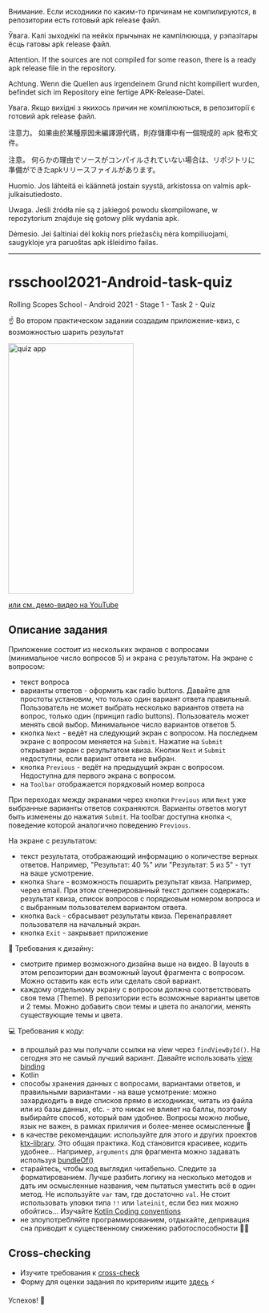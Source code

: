 Внимание.
Если исходники по каким-то причинам не компилируются, в репозитории есть готовый apk release файл.

Ўвага.
Калі зыходнікі па нейкіх прычынах не кампілююцца, у рэпазітары ёсць гатовы apk release файл.

Attention.
If the sources are not compiled for some reason, there is a ready apk release file in the repository.

Achtung.
Wenn die Quellen aus irgendeinem Grund nicht kompiliert wurden, befindet sich im Repository eine fertige APK-Release-Datei.

Увага.
Якщо вихідні з якихось причин не компілюються, в репозиторії є готовий apk release файл.

注意力。
如果由於某種原因未編譯源代碼，則存儲庫中有一個現成的 apk 發布文件。

注意。
何らかの理由でソースがコンパイルされていない場合は、リポジトリに準備ができたapkリリースファイルがあります。

Huomio.
Jos lähteitä ei käännetä jostain syystä, arkistossa on valmis apk-julkaisutiedosto.

Uwaga.
Jeśli źródła nie są z jakiegoś powodu skompilowane, w repozytorium znajduje się gotowy plik wydania apk.

Dėmesio.
Jei šaltiniai dėl kokių nors priežasčių nėra kompiliuojami, saugykloje yra paruoštas apk išleidimo failas.

------------------------------------------------------------------------------------------------------------
# rsschool2021-Android-task-quiz
Rolling Scopes School - Android 2021 - Stage 1 - Task 2 - Quiz

:point_up: Во втором практическом задании создадим приложение-квиз, с возможностью шарить результат

<img alt="quiz app" src="/img/quiz.gif" width="250" height="500" />

[или см. демо-видео на YouTube](https://www.youtube.com/watch?v=jG3W5w6pfuw)

## Описание задания

Приложение состоит из нескольких экранов с вопросами (минимальное число вопросов 5) и экрана с результатом. На экране с вопросом:

- текст вопроса
- варианты ответов - оформить как radio buttons. Давайте для простоты установим, что только один вариант ответа правильный. Пользователь не может выбрать несколько вариантов ответа на вопрос, только один (принцип radio buttons). Пользователь может менять свой выбор. Минимальное число вариантов ответов 5.
- кнопка `Next` - ведёт на следующий экран с вопросом. На последнем экране с вопросом меняется на `Submit`. Нажатие на `Submit` открывает экран с результатом квиза. Кнопки `Next` и `Submit` недоступны, если вариант ответа не выбран.
- кнопка `Previous` - ведёт на предыдущий экран с вопросом. Недоступна для первого экрана с вопросом. 
- на `Toolbar` отображается порядковый номер вопроса

При переходах между экранами через кнопки `Previous` или `Next` уже выбранные варианты ответов сохраняются. Варианты ответов могут быть изменены до нажатия `Submit`. На toolbar доступна кнопка `<`, поведение которой аналогично поведению `Previous`.

На экране с результатом:

- текст результата, отображающий информацию о количестве верных ответов. Например, "Результат: 40 %" или "Результат: 5 из 5" - тут на ваше усмотрение.
- кнопка `Share` - возможность пошарить результат квиза. Например, через email. При этом сгенерированный текст должен содержать: результат квиза, список вопросов с порядковым номером вопроса и c выбранным пользователем вариантом ответа.
- кнопка `Back` - сбрасывает результаты квиза. Перенаправляет пользователя на начальный экран.
- кнопка `Exit` - закрывает приложение

📱 Требования к дизайну:

- смотрите пример возможного дизайна выше на видео. В layouts в этом репозитории дан возможный layout фрагмента с вопросом. Можно оставить как есть или сделать свой вариант.
- каждому отдельному экрану с вопросом должна соответствовать своя тема (Theme). В репозитории есть возможные варианты цветов и 2 темы. Можно добавить свои темы и цвета по аналогии, менять существующие темы и цвета.

💻 Требования к коду:

- в прошлый раз мы получали ссылки на view через `findViewById()`. На сегодня это не самый лучший вариант. Давайте использовать [view binding](https://developer.android.com/topic/libraries/view-binding#kotlin) 
- Kotlin
- способы хранения данных с вопросами, вариантами ответов, и правильными вариантами - на ваше усмотрение: можно захардкодить в виде списков прямо в исходниках, читать из файла или из базы данных, etc. - это никак не влияет на баллы, поэтому выбирайте способ, который вам удобнее. Вопросы можно любые, язык не важен, в рамках приличия и более-менее осмысленные 🙂
- в качестве рекомендации: используйте для этого и других проектов [ktx-library](https://developer.android.com/kotlin/ktx). Это общая практика. Код становится красивее, кодить удобнее... Например, `arguments` для фрагмента можно задавать используя [bundleOf()](https://developer.android.com/reference/kotlin/androidx/core/os/package-summary#bundleof)
- старайтесь, чтобы код выглядил читабельно. Следите за форматированием. Лучше разбить логику на несколько методов и дать им осмысленные названия, чем пытаться уместить всё в один метод. Не используйте `var` там, где достаточно `val`. Не стоит использовать уловки типа `!!` или `lateinit`, если без них можно обойтись... Изучайте [Kotlin Coding conventions](https://kotlinlang.org/docs/coding-conventions.html)
- не злоупотребляйте программированием, отдыхайте, депривация сна приводит к существенному снижению работоспособности 🛌🏼


## Cross-checking

- Изучите требования к <a href="https://docs.rs.school/#/cross-check-flow?id=cross-check">cross-check</a>
- Форму для оценки задания по критериям ищите <a href="https://ziginsider.github.io/checklist/index.html">здесь</a> ⚡️

Успехов! 🤞

